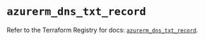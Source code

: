 # `azurerm_dns_txt_record`

Refer to the Terraform Registry for docs: [`azurerm_dns_txt_record`](https://registry.terraform.io/providers/hashicorp/azurerm/4.48.0/docs/resources/dns_txt_record).

